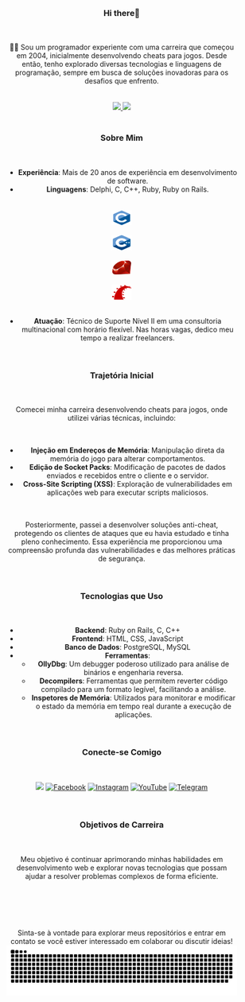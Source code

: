 <div align="center" style="padding: 20px; display: flex; flex-direction: column; align-items: center; gap: 20px;">

### Hi there👋

👨‍💻 Sou um programador experiente com uma carreira que começou em 2004, inicialmente desenvolvendo cheats para jogos. Desde então, tenho explorado diversas tecnologias e linguagens de programação, sempre em busca de soluções inovadoras para os desafios que enfrento.


  <div style="display: flex; flex-direction: column; align-items: center; gap: 10px;">
    <a href="https://github.com/codexmark"> 
      <img height="180em" src="https://github-readme-stats.vercel.app/api/top-langs/?username=codexmark&layout=compact&langs_count=7&theme=dracula"/>
      <img height="180em" src="https://github-readme-stats.vercel.app/api?username=codexmark&show_icons=true&theme=dracula&include_all_commits=true&count_private=true"/>
    </a>
  </div>


### Sobre Mim

- **Experiência**: Mais de 20 anos de experiência em desenvolvimento de software.
- **Linguagens**: Delphi, C, C++, Ruby, Ruby on Rails.
<!-- C -->
<img align="center" alt="C" height="30" width="40" src="https://raw.githubusercontent.com/devicons/devicon/master/icons/c/c-original.svg">

<!-- C++ -->
<img align="center" alt="Cplusplus" height="30" width="40" src="https://raw.githubusercontent.com/devicons/devicon/master/icons/cplusplus/cplusplus-original.svg">

<!-- Ruby -->
<img align="center" alt="Ruby" height="30" width="40" src="https://raw.githubusercontent.com/devicons/devicon/master/icons/ruby/ruby-original.svg">

<!-- Ruby on Rails -->
<img align="center" alt="Rails" height="30" width="40" src="https://raw.githubusercontent.com/devicons/devicon/master/icons/rails/rails-plain.svg">

- **Atuação**: Técnico de Suporte Nível II em uma consultoria multinacional com horário flexível. Nas horas vagas, dedico meu tempo a realizar freelancers.

### Trajetória Inicial

Comecei minha carreira desenvolvendo cheats para jogos, onde utilizei várias técnicas, incluindo:

- **Injeção em Endereços de Memória**: Manipulação direta da memória do jogo para alterar comportamentos.
- **Edição de Socket Packs**: Modificação de pacotes de dados enviados e recebidos entre o cliente e o servidor.
- **Cross-Site Scripting (XSS)**: Exploração de vulnerabilidades em aplicações web para executar scripts maliciosos.

Posteriormente, passei a desenvolver soluções anti-cheat, protegendo os clientes de ataques que eu havia estudado e tinha pleno conhecimento. Essa experiência me proporcionou uma compreensão profunda das vulnerabilidades e das melhores práticas de segurança.

### Tecnologias que Uso

- **Backend**: Ruby on Rails, C, C++
- **Frontend**: HTML, CSS, JavaScript
- **Banco de Dados**: PostgreSQL, MySQL
- **Ferramentas**:
  - **OllyDbg**: Um debugger poderoso utilizado para análise de binários e engenharia reversa.
  - **Decompilers**: Ferramentas que permitem reverter código compilado para um formato legível, facilitando a análise.
  - **Inspetores de Memória**: Utilizados para monitorar e modificar o estado da memória em tempo real durante a execução de aplicações.



### Conecte-se Comigo

 [<img src="https://img.shields.io/badge/linkedin-%230077B5.svg?&style=for-the-badge&logo=linkedin&logoColor=white" />](https://www.linkedin.com/in/raynermesquita) 
  [![Facebook](https://img.shields.io/badge/Facebook-%231877F2.svg?style=for-the-badge&logo=Facebook&logoColor=white)](https://facebook.com/seuperfil)
  [![Instagram](https://img.shields.io/badge/Instagram-%23E4405F.svg?style=for-the-badge&logo=Instagram&logoColor=white)](https://instagram.com/seuperfil)
  [![YouTube](https://img.shields.io/badge/YouTube-%23FF0000.svg?style=for-the-badge&logo=YouTube&logoColor=white)](https://www.youtube.com/seuperfil)
  [![Telegram](https://img.shields.io/badge/Telegram-2CA5E0?style=for-the-badge&logo=telegram&logoColor=white)](https://t.me/seuperfil)






### Objetivos de Carreira

Meu objetivo é continuar aprimorando minhas habilidades em desenvolvimento web e explorar novas tecnologias que possam ajudar a resolver problemas complexos de forma eficiente.

---

Sinta-se à vontade para explorar meus repositórios e entrar em contato se você estiver interessado em colaborar ou discutir ideias!
<picture>
    <source media="(prefers-color-scheme: dark)" srcset="https://raw.githubusercontent.com/platane/snk/output/github-contribution-grid-snake-dark.svg"/>
    <source media="(prefers-color-scheme: light)" srcset="https://raw.githubusercontent.com/platane/snk/output/github-contribution-grid-snake.svg"/>
    <img alt="github contribution grid snake animation" src="https://raw.githubusercontent.com/platane/snk/output/github-contribution-grid-snake.svg"/>
  </picture>
